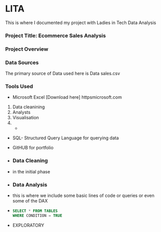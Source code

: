 # LITA
This is where I documented my project with Ladies in Tech Data Analysis
### Project Title: Ecommerce Sales Analysis

### Project Overview


### Data Sources
The primary source of Data used here is Data sales.csv 
### Tools Used
- Microsoft Excel [Download here] httpsmicrosoft.com
1. Data cleanining
2.  Analysts
3.  Visualisation
4.  - 
- SQL- Structured Query Language for querying data
- GitHUB for portfolio

- ### Data Cleaning
- in the initial phase
- ### Data Analysis
- this is where we include some basic lines of code or queries or even some of the DAX
- ```SQL
  SELECT * FROM TABLES
  WHERE CONDITION = TRUE

- EXPLORATORY 
